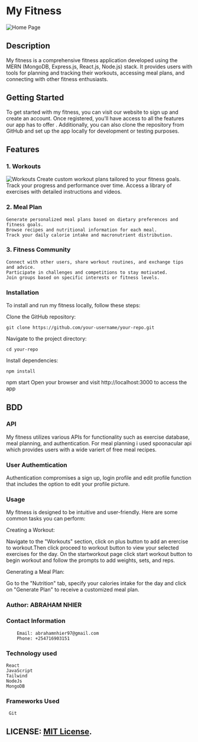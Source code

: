 # My Fitness
![Home Page](https://github.com/nhier17/my-fitness/blob/main/src/assets/home.png)

## Description
My fitness is a comprehensive fitness application developed using the MERN (MongoDB, Express.js, React.js, Node.js) stack. It provides users with tools for planning and tracking their workouts, accessing meal plans, and connecting with other fitness enthusiasts.

## Getting Started
To get started with my fitness, you can visit our website to sign up and create an account. Once registered, you'll have access to all the features our app has to offer
. Additionally, you can also clone the repository from GitHub and set up the app locally for development or testing purposes.

## Features
### 1. Workouts
![Workouts](https://github.com/nhier17/my-fitness/blob/main/src/assets/workouts.png)
    Create custom workout plans tailored to your fitness goals.
    Track your progress and performance over time.
    Access a library of exercises with detailed instructions and videos.
    
### 2. Meal Plan
    Generate personalized meal plans based on dietary preferences and fitness goals.
    Browse recipes and nutritional information for each meal.
    Track your daily calorie intake and macronutrient distribution.
### 3. Fitness Community
    Connect with other users, share workout routines, and exchange tips and advice.
    Participate in challenges and competitions to stay motivated.
    Join groups based on specific interests or fitness levels.
    

### Installation
To install and run my fitness locally, follow these steps:

Clone the GitHub repository:

    git clone https://github.com/your-username/your-repo.git
Navigate to the project directory:

    cd your-repo
Install dependencies:


    npm install

npm start
Open your browser and visit http://localhost:3000 to access the app

## BDD
### API
   My fitness utilizes various APIs for functionality such as exercise database, meal planning, and authentication. For meal planning i used spoonacular api which provides users with a wide variert of free meal recipes.

 ### User Authemtication

Authentication compromises a sign up, login profile and edit profile function that includes the option to edit your profile picture.

### Usage
My fitness is designed to be intuitive and user-friendly. Here are some common tasks you can perform:

Creating a Workout: 

  Navigate to the "Workouts" section, click on plus button to add an erercise to workout.Then click proceed to workout button to view your selected exercises for the day. On the startworkout page click start workout button to begin workout and follow the prompts to add weights, sets, and reps.

Generating a Meal Plan:

Go to the "Nutrition" tab, specify your calories intake for the day  and click on "Generate Plan" to receive a customized meal plan.

### Author: ABRAHAM NHIER

### Contact Information
        Email: abrahamnhier97@gmail.com
        Phone: +254716903151
        
### Technology used
    React 
    JavaScript 
    Tailwind
    NodeJs
    MongoDB

 ### Frameworks Used
     Git

 ## LICENSE: [MIT License](link-to-license-file). 



